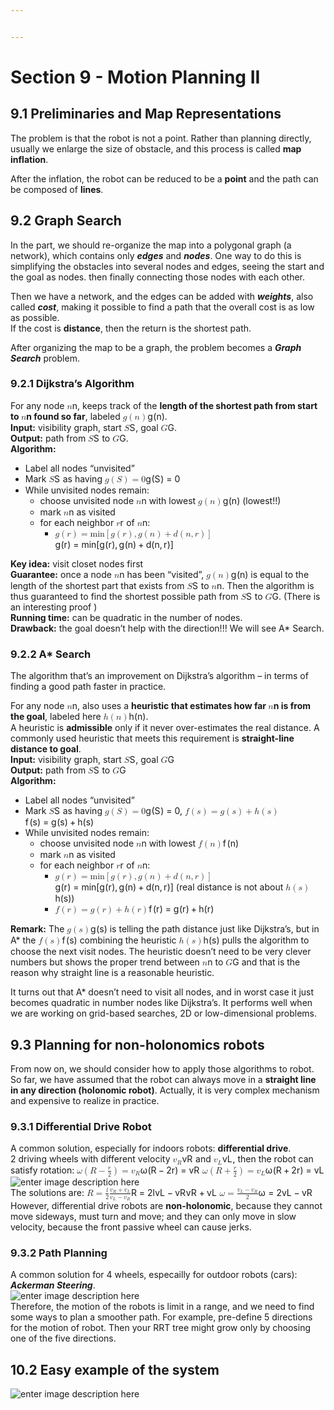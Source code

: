 ```yaml
---


---
```


<h1 id="section-9---motion-planning-ii">Section 9 - Motion Planning II</h1>
<h2 id="preliminaries-and-map-representations">9.1 Preliminaries and Map Representations</h2>
<p>The problem is that the robot is not a point. Rather than planning directly, usually we enlarge the size of obstacle, and this process is called <strong>map inflation</strong>.</p>
<p>After the inflation, the robot can be reduced to be a <strong>point</strong> and the path can be composed of <strong>lines</strong>.</p>
<h2 id="graph-search">9.2 Graph Search</h2>
<p>In the part, we should re-organize the map into a polygonal graph (a network), which contains only <em><strong>edges</strong></em> and <em><strong>nodes</strong></em>. One way to do this is simplifying the obstacles into several nodes and edges, seeing the start and the goal as nodes. then finally connecting those nodes with each other.</p>
<p>Then we have a network, and the edges can be added with <em><strong>weights</strong></em>, also called <em><strong>cost</strong></em>, making it possible to find a path that the overall cost is as low as possible.<br>
If the cost is <strong>distance</strong>, then the return is the shortest path.</p>
<p>After organizing the map to be a graph, the problem becomes a <em><strong>Graph Search</strong></em> problem.</p>
<h3 id="dijkstras-algorithm">9.2.1 Dijkstra’s Algorithm</h3>
<p>For any node <span class="katex--inline"><span class="katex"><span class="katex-mathml"><math><semantics><mrow><mi>n</mi></mrow><annotation encoding="application/x-tex">n</annotation></semantics></math></span><span class="katex-html" aria-hidden="true"><span class="base"><span class="strut" style="height: 0.43056em; vertical-align: 0em;"></span><span class="mord mathit">n</span></span></span></span></span>, keeps track of the <strong>length of the shortest path from start to <span class="katex--inline"><span class="katex"><span class="katex-mathml"><math><semantics><mrow><mi>n</mi></mrow><annotation encoding="application/x-tex">n</annotation></semantics></math></span><span class="katex-html" aria-hidden="true"><span class="base"><span class="strut" style="height: 0.43056em; vertical-align: 0em;"></span><span class="mord mathit">n</span></span></span></span></span> found so far</strong>, labeled <span class="katex--inline"><span class="katex"><span class="katex-mathml"><math><semantics><mrow><mi>g</mi><mo>(</mo><mi>n</mi><mo>)</mo></mrow><annotation encoding="application/x-tex">g(n)</annotation></semantics></math></span><span class="katex-html" aria-hidden="true"><span class="base"><span class="strut" style="height: 1em; vertical-align: -0.25em;"></span><span class="mord mathit" style="margin-right: 0.03588em;">g</span><span class="mopen">(</span><span class="mord mathit">n</span><span class="mclose">)</span></span></span></span></span>.<br>
<strong>Input:</strong> visibility graph, start <span class="katex--inline"><span class="katex"><span class="katex-mathml"><math><semantics><mrow><mi>S</mi></mrow><annotation encoding="application/x-tex">S</annotation></semantics></math></span><span class="katex-html" aria-hidden="true"><span class="base"><span class="strut" style="height: 0.68333em; vertical-align: 0em;"></span><span class="mord mathit" style="margin-right: 0.05764em;">S</span></span></span></span></span>, goal <span class="katex--inline"><span class="katex"><span class="katex-mathml"><math><semantics><mrow><mi>G</mi></mrow><annotation encoding="application/x-tex">G</annotation></semantics></math></span><span class="katex-html" aria-hidden="true"><span class="base"><span class="strut" style="height: 0.68333em; vertical-align: 0em;"></span><span class="mord mathit">G</span></span></span></span></span>.<br>
<strong>Output:</strong> path from <span class="katex--inline"><span class="katex"><span class="katex-mathml"><math><semantics><mrow><mi>S</mi></mrow><annotation encoding="application/x-tex">S</annotation></semantics></math></span><span class="katex-html" aria-hidden="true"><span class="base"><span class="strut" style="height: 0.68333em; vertical-align: 0em;"></span><span class="mord mathit" style="margin-right: 0.05764em;">S</span></span></span></span></span> to <span class="katex--inline"><span class="katex"><span class="katex-mathml"><math><semantics><mrow><mi>G</mi></mrow><annotation encoding="application/x-tex">G</annotation></semantics></math></span><span class="katex-html" aria-hidden="true"><span class="base"><span class="strut" style="height: 0.68333em; vertical-align: 0em;"></span><span class="mord mathit">G</span></span></span></span></span>.<br>
<strong>Algorithm:</strong></p>
<ul>
<li>Label all nodes “unvisited”</li>
<li>Mark <span class="katex--inline"><span class="katex"><span class="katex-mathml"><math><semantics><mrow><mi>S</mi></mrow><annotation encoding="application/x-tex">S</annotation></semantics></math></span><span class="katex-html" aria-hidden="true"><span class="base"><span class="strut" style="height: 0.68333em; vertical-align: 0em;"></span><span class="mord mathit" style="margin-right: 0.05764em;">S</span></span></span></span></span> as having <span class="katex--inline"><span class="katex"><span class="katex-mathml"><math><semantics><mrow><mi>g</mi><mo>(</mo><mi>S</mi><mo>)</mo><mo>=</mo><mn>0</mn></mrow><annotation encoding="application/x-tex">g(S)=0</annotation></semantics></math></span><span class="katex-html" aria-hidden="true"><span class="base"><span class="strut" style="height: 1em; vertical-align: -0.25em;"></span><span class="mord mathit" style="margin-right: 0.03588em;">g</span><span class="mopen">(</span><span class="mord mathit" style="margin-right: 0.05764em;">S</span><span class="mclose">)</span><span class="mspace" style="margin-right: 0.277778em;"></span><span class="mrel">=</span><span class="mspace" style="margin-right: 0.277778em;"></span></span><span class="base"><span class="strut" style="height: 0.64444em; vertical-align: 0em;"></span><span class="mord">0</span></span></span></span></span></li>
<li>While unvisited nodes remain:
<ul>
<li>choose unvisited node <span class="katex--inline"><span class="katex"><span class="katex-mathml"><math><semantics><mrow><mi>n</mi></mrow><annotation encoding="application/x-tex">n</annotation></semantics></math></span><span class="katex-html" aria-hidden="true"><span class="base"><span class="strut" style="height: 0.43056em; vertical-align: 0em;"></span><span class="mord mathit">n</span></span></span></span></span> with lowest <span class="katex--inline"><span class="katex"><span class="katex-mathml"><math><semantics><mrow><mi>g</mi><mo>(</mo><mi>n</mi><mo>)</mo></mrow><annotation encoding="application/x-tex">g(n)</annotation></semantics></math></span><span class="katex-html" aria-hidden="true"><span class="base"><span class="strut" style="height: 1em; vertical-align: -0.25em;"></span><span class="mord mathit" style="margin-right: 0.03588em;">g</span><span class="mopen">(</span><span class="mord mathit">n</span><span class="mclose">)</span></span></span></span></span> (lowest!!)</li>
<li>mark <span class="katex--inline"><span class="katex"><span class="katex-mathml"><math><semantics><mrow><mi>n</mi></mrow><annotation encoding="application/x-tex">n</annotation></semantics></math></span><span class="katex-html" aria-hidden="true"><span class="base"><span class="strut" style="height: 0.43056em; vertical-align: 0em;"></span><span class="mord mathit">n</span></span></span></span></span> as visited</li>
<li>for each neighbor <span class="katex--inline"><span class="katex"><span class="katex-mathml"><math><semantics><mrow><mi>r</mi></mrow><annotation encoding="application/x-tex">r</annotation></semantics></math></span><span class="katex-html" aria-hidden="true"><span class="base"><span class="strut" style="height: 0.43056em; vertical-align: 0em;"></span><span class="mord mathit" style="margin-right: 0.02778em;">r</span></span></span></span></span> of <span class="katex--inline"><span class="katex"><span class="katex-mathml"><math><semantics><mrow><mi>n</mi></mrow><annotation encoding="application/x-tex">n</annotation></semantics></math></span><span class="katex-html" aria-hidden="true"><span class="base"><span class="strut" style="height: 0.43056em; vertical-align: 0em;"></span><span class="mord mathit">n</span></span></span></span></span>:
<ul>
<li><span class="katex--inline"><span class="katex"><span class="katex-mathml"><math><semantics><mrow><mi>g</mi><mo>(</mo><mi>r</mi><mo>)</mo><mo>=</mo><mi>min</mi><mo>⁡</mo><mo>[</mo><mi>g</mi><mo>(</mo><mi>r</mi><mo>)</mo><mo separator="true">,</mo><mi>g</mi><mo>(</mo><mi>n</mi><mo>)</mo><mo>+</mo><mi>d</mi><mo>(</mo><mi>n</mi><mo separator="true">,</mo><mi>r</mi><mo>)</mo><mo>]</mo></mrow><annotation encoding="application/x-tex">g(r)=\min[g(r),g(n)+d(n,r)]</annotation></semantics></math></span><span class="katex-html" aria-hidden="true"><span class="base"><span class="strut" style="height: 1em; vertical-align: -0.25em;"></span><span class="mord mathit" style="margin-right: 0.03588em;">g</span><span class="mopen">(</span><span class="mord mathit" style="margin-right: 0.02778em;">r</span><span class="mclose">)</span><span class="mspace" style="margin-right: 0.277778em;"></span><span class="mrel">=</span><span class="mspace" style="margin-right: 0.277778em;"></span></span><span class="base"><span class="strut" style="height: 1em; vertical-align: -0.25em;"></span><span class="mop">min</span><span class="mopen">[</span><span class="mord mathit" style="margin-right: 0.03588em;">g</span><span class="mopen">(</span><span class="mord mathit" style="margin-right: 0.02778em;">r</span><span class="mclose">)</span><span class="mpunct">,</span><span class="mspace" style="margin-right: 0.166667em;"></span><span class="mord mathit" style="margin-right: 0.03588em;">g</span><span class="mopen">(</span><span class="mord mathit">n</span><span class="mclose">)</span><span class="mspace" style="margin-right: 0.222222em;"></span><span class="mbin">+</span><span class="mspace" style="margin-right: 0.222222em;"></span></span><span class="base"><span class="strut" style="height: 1em; vertical-align: -0.25em;"></span><span class="mord mathit">d</span><span class="mopen">(</span><span class="mord mathit">n</span><span class="mpunct">,</span><span class="mspace" style="margin-right: 0.166667em;"></span><span class="mord mathit" style="margin-right: 0.02778em;">r</span><span class="mclose">)</span><span class="mclose">]</span></span></span></span></span></li>
</ul>
</li>
</ul>
</li>
</ul>
<p><strong>Key idea:</strong> visit closet nodes first<br>
<strong>Guarantee:</strong> once a node <span class="katex--inline"><span class="katex"><span class="katex-mathml"><math><semantics><mrow><mi>n</mi></mrow><annotation encoding="application/x-tex">n</annotation></semantics></math></span><span class="katex-html" aria-hidden="true"><span class="base"><span class="strut" style="height: 0.43056em; vertical-align: 0em;"></span><span class="mord mathit">n</span></span></span></span></span> has been “visited”, <span class="katex--inline"><span class="katex"><span class="katex-mathml"><math><semantics><mrow><mi>g</mi><mo>(</mo><mi>n</mi><mo>)</mo></mrow><annotation encoding="application/x-tex">g(n)</annotation></semantics></math></span><span class="katex-html" aria-hidden="true"><span class="base"><span class="strut" style="height: 1em; vertical-align: -0.25em;"></span><span class="mord mathit" style="margin-right: 0.03588em;">g</span><span class="mopen">(</span><span class="mord mathit">n</span><span class="mclose">)</span></span></span></span></span> is equal to the length of the shortest part that exists from <span class="katex--inline"><span class="katex"><span class="katex-mathml"><math><semantics><mrow><mi>S</mi></mrow><annotation encoding="application/x-tex">S</annotation></semantics></math></span><span class="katex-html" aria-hidden="true"><span class="base"><span class="strut" style="height: 0.68333em; vertical-align: 0em;"></span><span class="mord mathit" style="margin-right: 0.05764em;">S</span></span></span></span></span> to <span class="katex--inline"><span class="katex"><span class="katex-mathml"><math><semantics><mrow><mi>n</mi></mrow><annotation encoding="application/x-tex">n</annotation></semantics></math></span><span class="katex-html" aria-hidden="true"><span class="base"><span class="strut" style="height: 0.43056em; vertical-align: 0em;"></span><span class="mord mathit">n</span></span></span></span></span>. Then the algorithm is thus guaranteed to find the shortest possible path from <span class="katex--inline"><span class="katex"><span class="katex-mathml"><math><semantics><mrow><mi>S</mi></mrow><annotation encoding="application/x-tex">S</annotation></semantics></math></span><span class="katex-html" aria-hidden="true"><span class="base"><span class="strut" style="height: 0.68333em; vertical-align: 0em;"></span><span class="mord mathit" style="margin-right: 0.05764em;">S</span></span></span></span></span> to <span class="katex--inline"><span class="katex"><span class="katex-mathml"><math><semantics><mrow><mi>G</mi></mrow><annotation encoding="application/x-tex">G</annotation></semantics></math></span><span class="katex-html" aria-hidden="true"><span class="base"><span class="strut" style="height: 0.68333em; vertical-align: 0em;"></span><span class="mord mathit">G</span></span></span></span></span>. (There is an interesting proof )<br>
<strong>Running time:</strong> can be quadratic in the number of nodes.<br>
<strong>Drawback:</strong> the goal doesn’t help with the direction!!! We will see A* Search.</p>
<h3 id="a-search">9.2.2 A* Search</h3>
<p>The algorithm that’s an improvement on Dijkstra’s algorithm – in terms of finding a good path faster in practice.</p>
<p>For any node <span class="katex--inline"><span class="katex"><span class="katex-mathml"><math><semantics><mrow><mi>n</mi></mrow><annotation encoding="application/x-tex">n</annotation></semantics></math></span><span class="katex-html" aria-hidden="true"><span class="base"><span class="strut" style="height: 0.43056em; vertical-align: 0em;"></span><span class="mord mathit">n</span></span></span></span></span>, also uses a <strong>heuristic that estimates how far <span class="katex--inline"><span class="katex"><span class="katex-mathml"><math><semantics><mrow><mi>n</mi></mrow><annotation encoding="application/x-tex">n</annotation></semantics></math></span><span class="katex-html" aria-hidden="true"><span class="base"><span class="strut" style="height: 0.43056em; vertical-align: 0em;"></span><span class="mord mathit">n</span></span></span></span></span> is from the goal</strong>, labeled here <span class="katex--inline"><span class="katex"><span class="katex-mathml"><math><semantics><mrow><mi>h</mi><mo>(</mo><mi>n</mi><mo>)</mo></mrow><annotation encoding="application/x-tex">h(n)</annotation></semantics></math></span><span class="katex-html" aria-hidden="true"><span class="base"><span class="strut" style="height: 1em; vertical-align: -0.25em;"></span><span class="mord mathit">h</span><span class="mopen">(</span><span class="mord mathit">n</span><span class="mclose">)</span></span></span></span></span>.<br>
A heuristic is <strong>admissible</strong> only if it never over-estimates the real distance. A commonly used heuristic that meets this requirement is <strong>straight-line distance to goal</strong>.<br>
<strong>Input:</strong> visibility graph, start <span class="katex--inline"><span class="katex"><span class="katex-mathml"><math><semantics><mrow><mi>S</mi></mrow><annotation encoding="application/x-tex">S</annotation></semantics></math></span><span class="katex-html" aria-hidden="true"><span class="base"><span class="strut" style="height: 0.68333em; vertical-align: 0em;"></span><span class="mord mathit" style="margin-right: 0.05764em;">S</span></span></span></span></span>, goal <span class="katex--inline"><span class="katex"><span class="katex-mathml"><math><semantics><mrow><mi>G</mi></mrow><annotation encoding="application/x-tex">G</annotation></semantics></math></span><span class="katex-html" aria-hidden="true"><span class="base"><span class="strut" style="height: 0.68333em; vertical-align: 0em;"></span><span class="mord mathit">G</span></span></span></span></span><br>
<strong>Output:</strong> path from <span class="katex--inline"><span class="katex"><span class="katex-mathml"><math><semantics><mrow><mi>S</mi></mrow><annotation encoding="application/x-tex">S</annotation></semantics></math></span><span class="katex-html" aria-hidden="true"><span class="base"><span class="strut" style="height: 0.68333em; vertical-align: 0em;"></span><span class="mord mathit" style="margin-right: 0.05764em;">S</span></span></span></span></span> to <span class="katex--inline"><span class="katex"><span class="katex-mathml"><math><semantics><mrow><mi>G</mi></mrow><annotation encoding="application/x-tex">G</annotation></semantics></math></span><span class="katex-html" aria-hidden="true"><span class="base"><span class="strut" style="height: 0.68333em; vertical-align: 0em;"></span><span class="mord mathit">G</span></span></span></span></span><br>
<strong>Algorithm:</strong></p>
<ul>
<li>Label all nodes “unvisited”</li>
<li>Mark <span class="katex--inline"><span class="katex"><span class="katex-mathml"><math><semantics><mrow><mi>S</mi></mrow><annotation encoding="application/x-tex">S</annotation></semantics></math></span><span class="katex-html" aria-hidden="true"><span class="base"><span class="strut" style="height: 0.68333em; vertical-align: 0em;"></span><span class="mord mathit" style="margin-right: 0.05764em;">S</span></span></span></span></span> as having <span class="katex--inline"><span class="katex"><span class="katex-mathml"><math><semantics><mrow><mi>g</mi><mo>(</mo><mi>S</mi><mo>)</mo><mo>=</mo><mn>0</mn></mrow><annotation encoding="application/x-tex">g(S)=0</annotation></semantics></math></span><span class="katex-html" aria-hidden="true"><span class="base"><span class="strut" style="height: 1em; vertical-align: -0.25em;"></span><span class="mord mathit" style="margin-right: 0.03588em;">g</span><span class="mopen">(</span><span class="mord mathit" style="margin-right: 0.05764em;">S</span><span class="mclose">)</span><span class="mspace" style="margin-right: 0.277778em;"></span><span class="mrel">=</span><span class="mspace" style="margin-right: 0.277778em;"></span></span><span class="base"><span class="strut" style="height: 0.64444em; vertical-align: 0em;"></span><span class="mord">0</span></span></span></span></span>, <span class="katex--inline"><span class="katex"><span class="katex-mathml"><math><semantics><mrow><mi>f</mi><mo>(</mo><mi>s</mi><mo>)</mo><mo>=</mo><mi>g</mi><mo>(</mo><mi>s</mi><mo>)</mo><mo>+</mo><mi>h</mi><mo>(</mo><mi>s</mi><mo>)</mo></mrow><annotation encoding="application/x-tex">f(s)=g(s)+h(s)</annotation></semantics></math></span><span class="katex-html" aria-hidden="true"><span class="base"><span class="strut" style="height: 1em; vertical-align: -0.25em;"></span><span class="mord mathit" style="margin-right: 0.10764em;">f</span><span class="mopen">(</span><span class="mord mathit">s</span><span class="mclose">)</span><span class="mspace" style="margin-right: 0.277778em;"></span><span class="mrel">=</span><span class="mspace" style="margin-right: 0.277778em;"></span></span><span class="base"><span class="strut" style="height: 1em; vertical-align: -0.25em;"></span><span class="mord mathit" style="margin-right: 0.03588em;">g</span><span class="mopen">(</span><span class="mord mathit">s</span><span class="mclose">)</span><span class="mspace" style="margin-right: 0.222222em;"></span><span class="mbin">+</span><span class="mspace" style="margin-right: 0.222222em;"></span></span><span class="base"><span class="strut" style="height: 1em; vertical-align: -0.25em;"></span><span class="mord mathit">h</span><span class="mopen">(</span><span class="mord mathit">s</span><span class="mclose">)</span></span></span></span></span></li>
<li>While unvisited nodes remain:
<ul>
<li>choose unvisited node <span class="katex--inline"><span class="katex"><span class="katex-mathml"><math><semantics><mrow><mi>n</mi></mrow><annotation encoding="application/x-tex">n</annotation></semantics></math></span><span class="katex-html" aria-hidden="true"><span class="base"><span class="strut" style="height: 0.43056em; vertical-align: 0em;"></span><span class="mord mathit">n</span></span></span></span></span> with lowest <span class="katex--inline"><span class="katex"><span class="katex-mathml"><math><semantics><mrow><mi>f</mi><mo>(</mo><mi>n</mi><mo>)</mo></mrow><annotation encoding="application/x-tex">f(n)</annotation></semantics></math></span><span class="katex-html" aria-hidden="true"><span class="base"><span class="strut" style="height: 1em; vertical-align: -0.25em;"></span><span class="mord mathit" style="margin-right: 0.10764em;">f</span><span class="mopen">(</span><span class="mord mathit">n</span><span class="mclose">)</span></span></span></span></span></li>
<li>mark <span class="katex--inline"><span class="katex"><span class="katex-mathml"><math><semantics><mrow><mi>n</mi></mrow><annotation encoding="application/x-tex">n</annotation></semantics></math></span><span class="katex-html" aria-hidden="true"><span class="base"><span class="strut" style="height: 0.43056em; vertical-align: 0em;"></span><span class="mord mathit">n</span></span></span></span></span> as visited</li>
<li>for each neighbor <span class="katex--inline"><span class="katex"><span class="katex-mathml"><math><semantics><mrow><mi>r</mi></mrow><annotation encoding="application/x-tex">r</annotation></semantics></math></span><span class="katex-html" aria-hidden="true"><span class="base"><span class="strut" style="height: 0.43056em; vertical-align: 0em;"></span><span class="mord mathit" style="margin-right: 0.02778em;">r</span></span></span></span></span> of <span class="katex--inline"><span class="katex"><span class="katex-mathml"><math><semantics><mrow><mi>n</mi></mrow><annotation encoding="application/x-tex">n</annotation></semantics></math></span><span class="katex-html" aria-hidden="true"><span class="base"><span class="strut" style="height: 0.43056em; vertical-align: 0em;"></span><span class="mord mathit">n</span></span></span></span></span>:
<ul>
<li><span class="katex--inline"><span class="katex"><span class="katex-mathml"><math><semantics><mrow><mi>g</mi><mo>(</mo><mi>r</mi><mo>)</mo><mo>=</mo><mi>min</mi><mo>⁡</mo><mo>[</mo><mi>g</mi><mo>(</mo><mi>r</mi><mo>)</mo><mo separator="true">,</mo><mi>g</mi><mo>(</mo><mi>n</mi><mo>)</mo><mo>+</mo><mi>d</mi><mo>(</mo><mi>n</mi><mo separator="true">,</mo><mi>r</mi><mo>)</mo><mo>]</mo></mrow><annotation encoding="application/x-tex">g(r) = \min[g(r),g(n)+d(n,r)]</annotation></semantics></math></span><span class="katex-html" aria-hidden="true"><span class="base"><span class="strut" style="height: 1em; vertical-align: -0.25em;"></span><span class="mord mathit" style="margin-right: 0.03588em;">g</span><span class="mopen">(</span><span class="mord mathit" style="margin-right: 0.02778em;">r</span><span class="mclose">)</span><span class="mspace" style="margin-right: 0.277778em;"></span><span class="mrel">=</span><span class="mspace" style="margin-right: 0.277778em;"></span></span><span class="base"><span class="strut" style="height: 1em; vertical-align: -0.25em;"></span><span class="mop">min</span><span class="mopen">[</span><span class="mord mathit" style="margin-right: 0.03588em;">g</span><span class="mopen">(</span><span class="mord mathit" style="margin-right: 0.02778em;">r</span><span class="mclose">)</span><span class="mpunct">,</span><span class="mspace" style="margin-right: 0.166667em;"></span><span class="mord mathit" style="margin-right: 0.03588em;">g</span><span class="mopen">(</span><span class="mord mathit">n</span><span class="mclose">)</span><span class="mspace" style="margin-right: 0.222222em;"></span><span class="mbin">+</span><span class="mspace" style="margin-right: 0.222222em;"></span></span><span class="base"><span class="strut" style="height: 1em; vertical-align: -0.25em;"></span><span class="mord mathit">d</span><span class="mopen">(</span><span class="mord mathit">n</span><span class="mpunct">,</span><span class="mspace" style="margin-right: 0.166667em;"></span><span class="mord mathit" style="margin-right: 0.02778em;">r</span><span class="mclose">)</span><span class="mclose">]</span></span></span></span></span> (real distance is not about <span class="katex--inline"><span class="katex"><span class="katex-mathml"><math><semantics><mrow><mi>h</mi><mo>(</mo><mi>s</mi><mo>)</mo></mrow><annotation encoding="application/x-tex">h(s)</annotation></semantics></math></span><span class="katex-html" aria-hidden="true"><span class="base"><span class="strut" style="height: 1em; vertical-align: -0.25em;"></span><span class="mord mathit">h</span><span class="mopen">(</span><span class="mord mathit">s</span><span class="mclose">)</span></span></span></span></span>)</li>
<li><span class="katex--inline"><span class="katex"><span class="katex-mathml"><math><semantics><mrow><mi>f</mi><mo>(</mo><mi>r</mi><mo>)</mo><mo>=</mo><mi>g</mi><mo>(</mo><mi>r</mi><mo>)</mo><mo>+</mo><mi>h</mi><mo>(</mo><mi>r</mi><mo>)</mo></mrow><annotation encoding="application/x-tex">f(r)=g(r)+h(r)</annotation></semantics></math></span><span class="katex-html" aria-hidden="true"><span class="base"><span class="strut" style="height: 1em; vertical-align: -0.25em;"></span><span class="mord mathit" style="margin-right: 0.10764em;">f</span><span class="mopen">(</span><span class="mord mathit" style="margin-right: 0.02778em;">r</span><span class="mclose">)</span><span class="mspace" style="margin-right: 0.277778em;"></span><span class="mrel">=</span><span class="mspace" style="margin-right: 0.277778em;"></span></span><span class="base"><span class="strut" style="height: 1em; vertical-align: -0.25em;"></span><span class="mord mathit" style="margin-right: 0.03588em;">g</span><span class="mopen">(</span><span class="mord mathit" style="margin-right: 0.02778em;">r</span><span class="mclose">)</span><span class="mspace" style="margin-right: 0.222222em;"></span><span class="mbin">+</span><span class="mspace" style="margin-right: 0.222222em;"></span></span><span class="base"><span class="strut" style="height: 1em; vertical-align: -0.25em;"></span><span class="mord mathit">h</span><span class="mopen">(</span><span class="mord mathit" style="margin-right: 0.02778em;">r</span><span class="mclose">)</span></span></span></span></span></li>
</ul>
</li>
</ul>
</li>
</ul>
<p><strong>Remark:</strong> The <span class="katex--inline"><span class="katex"><span class="katex-mathml"><math><semantics><mrow><mi>g</mi><mo>(</mo><mi>s</mi><mo>)</mo></mrow><annotation encoding="application/x-tex">g(s)</annotation></semantics></math></span><span class="katex-html" aria-hidden="true"><span class="base"><span class="strut" style="height: 1em; vertical-align: -0.25em;"></span><span class="mord mathit" style="margin-right: 0.03588em;">g</span><span class="mopen">(</span><span class="mord mathit">s</span><span class="mclose">)</span></span></span></span></span> is telling the path distance just like Dijkstra’s, but in A* the <span class="katex--inline"><span class="katex"><span class="katex-mathml"><math><semantics><mrow><mi>f</mi><mo>(</mo><mi>s</mi><mo>)</mo></mrow><annotation encoding="application/x-tex">f(s)</annotation></semantics></math></span><span class="katex-html" aria-hidden="true"><span class="base"><span class="strut" style="height: 1em; vertical-align: -0.25em;"></span><span class="mord mathit" style="margin-right: 0.10764em;">f</span><span class="mopen">(</span><span class="mord mathit">s</span><span class="mclose">)</span></span></span></span></span> combining the heuristic <span class="katex--inline"><span class="katex"><span class="katex-mathml"><math><semantics><mrow><mi>h</mi><mo>(</mo><mi>s</mi><mo>)</mo></mrow><annotation encoding="application/x-tex">h(s)</annotation></semantics></math></span><span class="katex-html" aria-hidden="true"><span class="base"><span class="strut" style="height: 1em; vertical-align: -0.25em;"></span><span class="mord mathit">h</span><span class="mopen">(</span><span class="mord mathit">s</span><span class="mclose">)</span></span></span></span></span> pulls the algorithm to choose the next visit nodes. The heuristic doesn’t need to be very clever numbers but shows the proper trend between <span class="katex--inline"><span class="katex"><span class="katex-mathml"><math><semantics><mrow><mi>n</mi></mrow><annotation encoding="application/x-tex">n</annotation></semantics></math></span><span class="katex-html" aria-hidden="true"><span class="base"><span class="strut" style="height: 0.43056em; vertical-align: 0em;"></span><span class="mord mathit">n</span></span></span></span></span> to <span class="katex--inline"><span class="katex"><span class="katex-mathml"><math><semantics><mrow><mi>G</mi></mrow><annotation encoding="application/x-tex">G</annotation></semantics></math></span><span class="katex-html" aria-hidden="true"><span class="base"><span class="strut" style="height: 0.68333em; vertical-align: 0em;"></span><span class="mord mathit">G</span></span></span></span></span> and that is the reason why straight line is a reasonable heuristic.</p>
<p>It turns out that A* doesn’t need to visit all nodes, and in worst case it just becomes quadratic in number nodes like Dijkstra’s. It performs well when we are working on grid-based searches, 2D or low-dimensional problems.</p>
<h2 id="planning-for-non-holonomics-robots">9.3 Planning for non-holonomics robots</h2>
<p>From now on, we should consider how to apply those algorithms to robot.<br>
So far, we have assumed that the robot can always move in a <strong>straight line in any direction (holonomic robot)</strong>. Actually, it is very complex mechanism and expensive to realize in practice.</p>
<h3 id="differential-drive-robot">9.3.1 Differential Drive Robot</h3>
<p>A common solution, especially for indoors robots: <strong>differential drive</strong>.<br>
2 driving wheels with different velocity <span class="katex--inline"><span class="katex"><span class="katex-mathml"><math><semantics><mrow><msub><mi>v</mi><mi>R</mi></msub></mrow><annotation encoding="application/x-tex">v_R</annotation></semantics></math></span><span class="katex-html" aria-hidden="true"><span class="base"><span class="strut" style="height: 0.58056em; vertical-align: -0.15em;"></span><span class="mord"><span class="mord mathit" style="margin-right: 0.03588em;">v</span><span class="msupsub"><span class="vlist-t vlist-t2"><span class="vlist-r"><span class="vlist" style="height: 0.328331em;"><span class="" style="top: -2.55em; margin-left: -0.03588em; margin-right: 0.05em;"><span class="pstrut" style="height: 2.7em;"></span><span class="sizing reset-size6 size3 mtight"><span class="mord mathit mtight" style="margin-right: 0.00773em;">R</span></span></span></span><span class="vlist-s">​</span></span><span class="vlist-r"><span class="vlist" style="height: 0.15em;"><span class=""></span></span></span></span></span></span></span></span></span></span> and <span class="katex--inline"><span class="katex"><span class="katex-mathml"><math><semantics><mrow><msub><mi>v</mi><mi>L</mi></msub></mrow><annotation encoding="application/x-tex">v_L</annotation></semantics></math></span><span class="katex-html" aria-hidden="true"><span class="base"><span class="strut" style="height: 0.58056em; vertical-align: -0.15em;"></span><span class="mord"><span class="mord mathit" style="margin-right: 0.03588em;">v</span><span class="msupsub"><span class="vlist-t vlist-t2"><span class="vlist-r"><span class="vlist" style="height: 0.328331em;"><span class="" style="top: -2.55em; margin-left: -0.03588em; margin-right: 0.05em;"><span class="pstrut" style="height: 2.7em;"></span><span class="sizing reset-size6 size3 mtight"><span class="mord mathit mtight">L</span></span></span></span><span class="vlist-s">​</span></span><span class="vlist-r"><span class="vlist" style="height: 0.15em;"><span class=""></span></span></span></span></span></span></span></span></span></span>, then the robot can satisfy rotation: <span class="katex--display"><span class="katex-display"><span class="katex"><span class="katex-mathml"><math><semantics><mrow><mi>ω</mi><mo>(</mo><mi>R</mi><mo>−</mo><mfrac><mi>r</mi><mn>2</mn></mfrac><mo>)</mo><mo>=</mo><msub><mi>v</mi><mi>R</mi></msub></mrow><annotation encoding="application/x-tex">\omega(R-\frac{r}{2})=v_R</annotation></semantics></math></span><span class="katex-html" aria-hidden="true"><span class="base"><span class="strut" style="height: 1em; vertical-align: -0.25em;"></span><span class="mord mathit" style="margin-right: 0.03588em;">ω</span><span class="mopen">(</span><span class="mord mathit" style="margin-right: 0.00773em;">R</span><span class="mspace" style="margin-right: 0.222222em;"></span><span class="mbin">−</span><span class="mspace" style="margin-right: 0.222222em;"></span></span><span class="base"><span class="strut" style="height: 1.79356em; vertical-align: -0.686em;"></span><span class="mord"><span class="mopen nulldelimiter"></span><span class="mfrac"><span class="vlist-t vlist-t2"><span class="vlist-r"><span class="vlist" style="height: 1.10756em;"><span class="" style="top: -2.314em;"><span class="pstrut" style="height: 3em;"></span><span class="mord"><span class="mord">2</span></span></span><span class="" style="top: -3.23em;"><span class="pstrut" style="height: 3em;"></span><span class="frac-line" style="border-bottom-width: 0.04em;"></span></span><span class="" style="top: -3.677em;"><span class="pstrut" style="height: 3em;"></span><span class="mord"><span class="mord mathit" style="margin-right: 0.02778em;">r</span></span></span></span><span class="vlist-s">​</span></span><span class="vlist-r"><span class="vlist" style="height: 0.686em;"><span class=""></span></span></span></span></span><span class="mclose nulldelimiter"></span></span><span class="mclose">)</span><span class="mspace" style="margin-right: 0.277778em;"></span><span class="mrel">=</span><span class="mspace" style="margin-right: 0.277778em;"></span></span><span class="base"><span class="strut" style="height: 0.58056em; vertical-align: -0.15em;"></span><span class="mord"><span class="mord mathit" style="margin-right: 0.03588em;">v</span><span class="msupsub"><span class="vlist-t vlist-t2"><span class="vlist-r"><span class="vlist" style="height: 0.328331em;"><span class="" style="top: -2.55em; margin-left: -0.03588em; margin-right: 0.05em;"><span class="pstrut" style="height: 2.7em;"></span><span class="sizing reset-size6 size3 mtight"><span class="mord mathit mtight" style="margin-right: 0.00773em;">R</span></span></span></span><span class="vlist-s">​</span></span><span class="vlist-r"><span class="vlist" style="height: 0.15em;"><span class=""></span></span></span></span></span></span></span></span></span></span></span> <span class="katex--display"><span class="katex-display"><span class="katex"><span class="katex-mathml"><math><semantics><mrow><mi>ω</mi><mo>(</mo><mi>R</mi><mo>+</mo><mfrac><mi>r</mi><mn>2</mn></mfrac><mo>)</mo><mo>=</mo><msub><mi>v</mi><mi>L</mi></msub></mrow><annotation encoding="application/x-tex">\omega(R+\frac{r}{2})=v_L</annotation></semantics></math></span><span class="katex-html" aria-hidden="true"><span class="base"><span class="strut" style="height: 1em; vertical-align: -0.25em;"></span><span class="mord mathit" style="margin-right: 0.03588em;">ω</span><span class="mopen">(</span><span class="mord mathit" style="margin-right: 0.00773em;">R</span><span class="mspace" style="margin-right: 0.222222em;"></span><span class="mbin">+</span><span class="mspace" style="margin-right: 0.222222em;"></span></span><span class="base"><span class="strut" style="height: 1.79356em; vertical-align: -0.686em;"></span><span class="mord"><span class="mopen nulldelimiter"></span><span class="mfrac"><span class="vlist-t vlist-t2"><span class="vlist-r"><span class="vlist" style="height: 1.10756em;"><span class="" style="top: -2.314em;"><span class="pstrut" style="height: 3em;"></span><span class="mord"><span class="mord">2</span></span></span><span class="" style="top: -3.23em;"><span class="pstrut" style="height: 3em;"></span><span class="frac-line" style="border-bottom-width: 0.04em;"></span></span><span class="" style="top: -3.677em;"><span class="pstrut" style="height: 3em;"></span><span class="mord"><span class="mord mathit" style="margin-right: 0.02778em;">r</span></span></span></span><span class="vlist-s">​</span></span><span class="vlist-r"><span class="vlist" style="height: 0.686em;"><span class=""></span></span></span></span></span><span class="mclose nulldelimiter"></span></span><span class="mclose">)</span><span class="mspace" style="margin-right: 0.277778em;"></span><span class="mrel">=</span><span class="mspace" style="margin-right: 0.277778em;"></span></span><span class="base"><span class="strut" style="height: 0.58056em; vertical-align: -0.15em;"></span><span class="mord"><span class="mord mathit" style="margin-right: 0.03588em;">v</span><span class="msupsub"><span class="vlist-t vlist-t2"><span class="vlist-r"><span class="vlist" style="height: 0.328331em;"><span class="" style="top: -2.55em; margin-left: -0.03588em; margin-right: 0.05em;"><span class="pstrut" style="height: 2.7em;"></span><span class="sizing reset-size6 size3 mtight"><span class="mord mathit mtight">L</span></span></span></span><span class="vlist-s">​</span></span><span class="vlist-r"><span class="vlist" style="height: 0.15em;"><span class=""></span></span></span></span></span></span></span></span></span></span></span><br>
<img src="https://lh3.googleusercontent.com/wDV7GTWOM1EDsCyDiGpFoWvGJlXi5KR-_J4exaiwJflPgYWexgnAbvhyS5vmRMk0OFngHcfQON311SmsIgvSMdwzWhm7M-Fxor5JP1GqyxbBtex10m4tf7KTk-GnFOqkhNfpwsucj0QltCw7Y5Ohd1O3yCMHpTjm7yYIWXDM-jCYLi55GrTq_c1GsEgdmoRg8o3N6Nh218SxX_HTVByR7a_E5Lp-Mj5wOKQKWfcJSqtVmGWEYBqT2YSCysv0mqNTo-HxV8NjH_XynlyrUKh2zZAd9ZgfejMwEiHQzQ-rtPNQ6Mwa9oOt9JC5z5E4yq97lxqkJXwNb-Araq2X6mYKvI6MAC7iWOQeT1FuLirNkQPXKx5wbXP7MRpTyY9TO63cisZHS3d9DZF3hrTB6hF1hW8Sg1Y_xwXe6iiznLQi1fNO286xH7Zn_2qmMJsAcrPu6u_O38Fi0zsWwsyrgq126SCniW4rnz6Ve7NKqlZX11CODtJvj3wU_k6c4AOJx5dh9wZhfLh5VujIKx3LGuWBDKbOqF8D28ahag6JeBkB_9H607gT482VQ7-KL6tqGJEbT4AM8bVhX15X1oi1PSe8YCLtYf2mCwU3HpAz6R_RbelnPPi-HWp7sams5y95RYghJKlqOLJtrOX9KBc-7zaGGKhN_yNePtcUv45VKPrT4cR1rvzqudXoBvpGJfhQoCb6BRcyGhfD4nYsflqd6RDeKTL8=w394-h326-no" alt="enter image description here"><br>
The solutions are: <span class="katex--display"><span class="katex-display"><span class="katex"><span class="katex-mathml"><math><semantics><mrow><mi>R</mi><mo>=</mo><mfrac><mi>l</mi><mn>2</mn></mfrac><mfrac><mrow><msub><mi>v</mi><mi>R</mi></msub><mo>+</mo><msub><mi>v</mi><mi>L</mi></msub></mrow><mrow><msub><mi>v</mi><mi>L</mi></msub><mo>−</mo><msub><mi>v</mi><mi>R</mi></msub></mrow></mfrac></mrow><annotation encoding="application/x-tex">R=\frac{l}{2}\frac{v_R+v_L}{v_L-v_R}</annotation></semantics></math></span><span class="katex-html" aria-hidden="true"><span class="base"><span class="strut" style="height: 0.68333em; vertical-align: 0em;"></span><span class="mord mathit" style="margin-right: 0.00773em;">R</span><span class="mspace" style="margin-right: 0.277778em;"></span><span class="mrel">=</span><span class="mspace" style="margin-right: 0.277778em;"></span></span><span class="base"><span class="strut" style="height: 2.20744em; vertical-align: -0.836em;"></span><span class="mord"><span class="mopen nulldelimiter"></span><span class="mfrac"><span class="vlist-t vlist-t2"><span class="vlist-r"><span class="vlist" style="height: 1.37144em;"><span class="" style="top: -2.314em;"><span class="pstrut" style="height: 3em;"></span><span class="mord"><span class="mord">2</span></span></span><span class="" style="top: -3.23em;"><span class="pstrut" style="height: 3em;"></span><span class="frac-line" style="border-bottom-width: 0.04em;"></span></span><span class="" style="top: -3.677em;"><span class="pstrut" style="height: 3em;"></span><span class="mord"><span class="mord mathit" style="margin-right: 0.01968em;">l</span></span></span></span><span class="vlist-s">​</span></span><span class="vlist-r"><span class="vlist" style="height: 0.686em;"><span class=""></span></span></span></span></span><span class="mclose nulldelimiter"></span></span><span class="mord"><span class="mopen nulldelimiter"></span><span class="mfrac"><span class="vlist-t vlist-t2"><span class="vlist-r"><span class="vlist" style="height: 1.26033em;"><span class="" style="top: -2.314em;"><span class="pstrut" style="height: 3em;"></span><span class="mord"><span class="mord"><span class="mord mathit" style="margin-right: 0.03588em;">v</span><span class="msupsub"><span class="vlist-t vlist-t2"><span class="vlist-r"><span class="vlist" style="height: 0.328331em;"><span class="" style="top: -2.55em; margin-left: -0.03588em; margin-right: 0.05em;"><span class="pstrut" style="height: 2.7em;"></span><span class="sizing reset-size6 size3 mtight"><span class="mord mathit mtight">L</span></span></span></span><span class="vlist-s">​</span></span><span class="vlist-r"><span class="vlist" style="height: 0.15em;"><span class=""></span></span></span></span></span></span><span class="mspace" style="margin-right: 0.222222em;"></span><span class="mbin">−</span><span class="mspace" style="margin-right: 0.222222em;"></span><span class="mord"><span class="mord mathit" style="margin-right: 0.03588em;">v</span><span class="msupsub"><span class="vlist-t vlist-t2"><span class="vlist-r"><span class="vlist" style="height: 0.328331em;"><span class="" style="top: -2.55em; margin-left: -0.03588em; margin-right: 0.05em;"><span class="pstrut" style="height: 2.7em;"></span><span class="sizing reset-size6 size3 mtight"><span class="mord mathit mtight" style="margin-right: 0.00773em;">R</span></span></span></span><span class="vlist-s">​</span></span><span class="vlist-r"><span class="vlist" style="height: 0.15em;"><span class=""></span></span></span></span></span></span></span></span><span class="" style="top: -3.23em;"><span class="pstrut" style="height: 3em;"></span><span class="frac-line" style="border-bottom-width: 0.04em;"></span></span><span class="" style="top: -3.677em;"><span class="pstrut" style="height: 3em;"></span><span class="mord"><span class="mord"><span class="mord mathit" style="margin-right: 0.03588em;">v</span><span class="msupsub"><span class="vlist-t vlist-t2"><span class="vlist-r"><span class="vlist" style="height: 0.328331em;"><span class="" style="top: -2.55em; margin-left: -0.03588em; margin-right: 0.05em;"><span class="pstrut" style="height: 2.7em;"></span><span class="sizing reset-size6 size3 mtight"><span class="mord mathit mtight" style="margin-right: 0.00773em;">R</span></span></span></span><span class="vlist-s">​</span></span><span class="vlist-r"><span class="vlist" style="height: 0.15em;"><span class=""></span></span></span></span></span></span><span class="mspace" style="margin-right: 0.222222em;"></span><span class="mbin">+</span><span class="mspace" style="margin-right: 0.222222em;"></span><span class="mord"><span class="mord mathit" style="margin-right: 0.03588em;">v</span><span class="msupsub"><span class="vlist-t vlist-t2"><span class="vlist-r"><span class="vlist" style="height: 0.328331em;"><span class="" style="top: -2.55em; margin-left: -0.03588em; margin-right: 0.05em;"><span class="pstrut" style="height: 2.7em;"></span><span class="sizing reset-size6 size3 mtight"><span class="mord mathit mtight">L</span></span></span></span><span class="vlist-s">​</span></span><span class="vlist-r"><span class="vlist" style="height: 0.15em;"><span class=""></span></span></span></span></span></span></span></span></span><span class="vlist-s">​</span></span><span class="vlist-r"><span class="vlist" style="height: 0.836em;"><span class=""></span></span></span></span></span><span class="mclose nulldelimiter"></span></span></span></span></span></span></span> <span class="katex--display"><span class="katex-display"><span class="katex"><span class="katex-mathml"><math><semantics><mrow><mi>ω</mi><mo>=</mo><mfrac><mrow><msub><mi>v</mi><mi>L</mi></msub><mo>−</mo><msub><mi>v</mi><mi>R</mi></msub></mrow><mn>2</mn></mfrac></mrow><annotation encoding="application/x-tex">\omega=\frac{v_L-v_R}{2}</annotation></semantics></math></span><span class="katex-html" aria-hidden="true"><span class="base"><span class="strut" style="height: 0.43056em; vertical-align: 0em;"></span><span class="mord mathit" style="margin-right: 0.03588em;">ω</span><span class="mspace" style="margin-right: 0.277778em;"></span><span class="mrel">=</span><span class="mspace" style="margin-right: 0.277778em;"></span></span><span class="base"><span class="strut" style="height: 1.94633em; vertical-align: -0.686em;"></span><span class="mord"><span class="mopen nulldelimiter"></span><span class="mfrac"><span class="vlist-t vlist-t2"><span class="vlist-r"><span class="vlist" style="height: 1.26033em;"><span class="" style="top: -2.314em;"><span class="pstrut" style="height: 3em;"></span><span class="mord"><span class="mord">2</span></span></span><span class="" style="top: -3.23em;"><span class="pstrut" style="height: 3em;"></span><span class="frac-line" style="border-bottom-width: 0.04em;"></span></span><span class="" style="top: -3.677em;"><span class="pstrut" style="height: 3em;"></span><span class="mord"><span class="mord"><span class="mord mathit" style="margin-right: 0.03588em;">v</span><span class="msupsub"><span class="vlist-t vlist-t2"><span class="vlist-r"><span class="vlist" style="height: 0.328331em;"><span class="" style="top: -2.55em; margin-left: -0.03588em; margin-right: 0.05em;"><span class="pstrut" style="height: 2.7em;"></span><span class="sizing reset-size6 size3 mtight"><span class="mord mathit mtight">L</span></span></span></span><span class="vlist-s">​</span></span><span class="vlist-r"><span class="vlist" style="height: 0.15em;"><span class=""></span></span></span></span></span></span><span class="mspace" style="margin-right: 0.222222em;"></span><span class="mbin">−</span><span class="mspace" style="margin-right: 0.222222em;"></span><span class="mord"><span class="mord mathit" style="margin-right: 0.03588em;">v</span><span class="msupsub"><span class="vlist-t vlist-t2"><span class="vlist-r"><span class="vlist" style="height: 0.328331em;"><span class="" style="top: -2.55em; margin-left: -0.03588em; margin-right: 0.05em;"><span class="pstrut" style="height: 2.7em;"></span><span class="sizing reset-size6 size3 mtight"><span class="mord mathit mtight" style="margin-right: 0.00773em;">R</span></span></span></span><span class="vlist-s">​</span></span><span class="vlist-r"><span class="vlist" style="height: 0.15em;"><span class=""></span></span></span></span></span></span></span></span></span><span class="vlist-s">​</span></span><span class="vlist-r"><span class="vlist" style="height: 0.686em;"><span class=""></span></span></span></span></span><span class="mclose nulldelimiter"></span></span></span></span></span></span></span><br>
However, differential drive robots are <strong>non-holonomic</strong>, because they cannot move sideways, must turn and move; and they can only move in slow velocity, because the front passive wheel can cause jerks.</p>
<h3 id="path-planning">9.3.2 Path Planning</h3>
<p>A common solution for 4 wheels, especailly for outdoor robots (cars): <em><strong>Ackerman Steering</strong></em>.<br>
<img src="https://slideplayer.com/slide/5828589/19/images/2/Ackerman+Steer+d+=+tan+=+o+d+d+o+i.jpg" alt="enter image description here"><br>
Therefore, the motion of the robots is limit in a range, and we need to find some ways to plan a smoother path. For example, pre-define 5 directions for the motion of robot. Then your RRT tree might grow only by choosing one of the five directions.</p>
<h2 id="easy-example-of-the-system">10.2 Easy example of the system</h2>
<p><img src="https://lh3.googleusercontent.com/MTdl4IjBy8JxazE9yPe5py3RBpwZsqcwjD78lwOrOwEDEac9IR7ItoLdJt_CpGxagFg4Id7r_rVQurxSL6YW2XbH34nLTvvQt21WG9ghysZeqTYe4IRsRaGm0lxkXJQ91EZT9OSFSSt408AoLToF59ThjBKHo9nF71jOS_wm_q6XmxgVLnZcLKm-laQOJVxYGYxgtsg_BfUD0FWA1-MkRNW951EsIZXApiixHobLEk_hqKcSjjdV6DBUXviD6aBjNjBVJiQ5aVmOOpXInPUzdwgJOgx-I2XUsc8fLIBJjCH9vyTA1wD3ZrKXfIyVtJtVUA-H8S8C14wwrnj5aB-AsWPqWAa7UloZHKfaEd7URhXXEopbFkuGYEr9OwyY_eFCY7-xhBmW8RISvKJvl7NsJbnCr0xHa4VoJxilNoUgaY7z9hRZJvPb3NT1_TW1NN1aN3IRTjbfX58oMen5J5okXueJMYfKIfCEJyTglikgCCTXwxT_Z_ZnVZO-glsUStLWDEcRejgAZk003gxLKlKMkRWenveu21p0YyK6LtdQeU8exPI8otTi26jMCDaaPMWDUgscZu6j7xabz-ZfwxLV-M6qIcjl4oVghq7TIrjjXkDX2pqU111GbvfAvzmrmE5DPtuwl_tfEH0d-63ety-KXyRCFMXw7-XH5UDWCk2hiczKwXPso_7A6UTT6PRDHBgLcAK_kupVQ8KavmeiHSMbEjBH=w869-h565-no" alt="enter image description here"></p>


